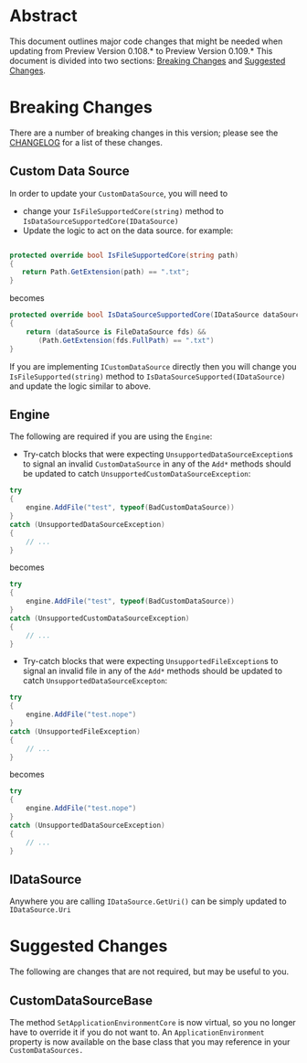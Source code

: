# Abstract

This document outlines major code changes that might be needed when updating from 
Preview Version 0.108.\* to Preview Version 0.109.\* This document is divided
into two sections: [Breaking Changes](#breaking-changes) and 
[Suggested Changes](#suggested-changes).

# Breaking Changes

There are a number of breaking changes in this version; please see the [CHANGELOG](../../CHANGELOG.md) for a list of these changes.

## Custom Data Source

In order to update your `CustomDataSource`, you will need to
- change your `IsFileSupportedCore(string)` method to `IsDataSourceSupportedCore(IDataSource)`
- Update the logic to act on the data source.
 for example:
 ````cs

protected override bool IsFileSupportedCore(string path)
{
    return Path.GetExtension(path) == ".txt";
}
 ````
 becomes
 ````cs
 protected override bool IsDataSourceSupportedCore(IDataSource dataSource)
 {
     return (dataSource is FileDataSource fds) &&
        (Path.GetExtension(fds.FullPath) == ".txt")
 }
 ````
 If you are implementing `ICustomDataSource` directly then you will change you `IsFileSupported(string)` method to `IsDataSourceSupported(IDataSource)` and update the logic similar to above.

 ## Engine

The following are required if you are using the `Engine`:

- Try-catch blocks that were expecting `UnsupportedDataSourceException`s to signal an invalid `CustomDataSource` in any of the `Add*` methods should be updated to catch `UnsupportedCustomDataSourceException`:
````cs
try
{
    engine.AddFile("test", typeof(BadCustomDataSource))
}
catch (UnsupportedDataSourceException)
{
    // ...
}
````
becomes
````cs
try
{
    engine.AddFile("test", typeof(BadCustomDataSource))
}
catch (UnsupportedCustomDataSourceException)
{
    // ...
}
````

- Try-catch blocks that were expecting `UnsupportedFileException`s to signal an invalid file in any of the `Add*` methods should be updated to catch `UnsupportedDataSourceExcepton`:
````cs
try
{
    engine.AddFile("test.nope")
}
catch (UnsupportedFileException)
{
    // ...
}
````
becomes
````cs
try
{
    engine.AddFile("test.nope")
}
catch (UnsupportedDataSourceException)
{
    // ...
}
````

## IDataSource

Anywhere you are calling `IDataSource.GetUri()` can be simply updated to `IDataSource.Uri`

# Suggested Changes

The following are changes that are not required, but may be useful to you.

## CustomDataSourceBase

The method `SetApplicationEnvironmentCore` is now virtual, so you no longer have
to override it if you do not want to. An `ApplicationEnvironment` property is
now available on the base class that you may reference in your `CustomDataSources.`
